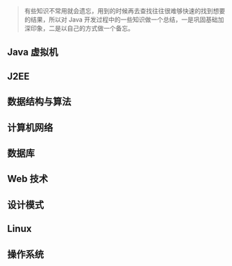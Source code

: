 > 有些知识不常用就会遗忘，用到的时候再去查找往往很难够快速的找到想要的结果，所以对 Java 开发过程中的一些知识做一个总结，一是巩固基础加深印象，二是以自己的方式做一个备忘。



## Java 虚拟机

## J2EE

## 数据结构与算法

## 计算机网络

## 数据库

## Web 技术

## 设计模式

## Linux

## 操作系统

